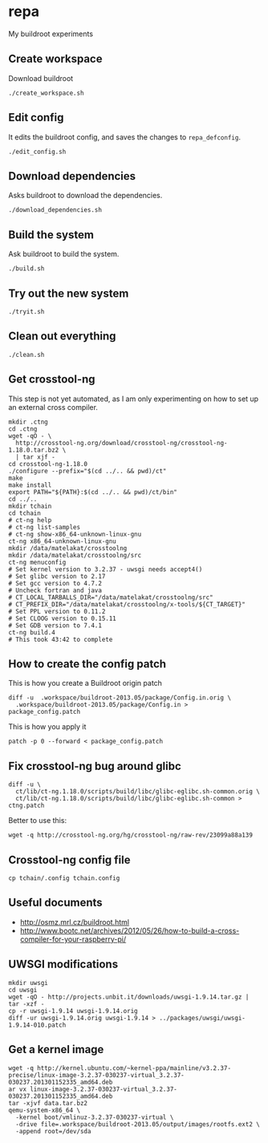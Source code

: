 repa
====

My buildroot experiments

## Create workspace

Download buildroot

    ./create_workspace.sh

## Edit config

It edits the buildroot config, and saves the changes to `repa_defconfig`.

    ./edit_config.sh

## Download dependencies

Asks buildroot to download the dependencies.

    ./download_dependencies.sh

## Build the system

Ask buildroot to build the system.

    ./build.sh

## Try out the new system

    ./tryit.sh

## Clean out everything

    ./clean.sh

## Get crosstool-ng

This step is not yet automated, as I am only experimenting on how to set up
an external cross compiler.

    mkdir .ctng
    cd .ctng
    wget -qO - \
      http://crosstool-ng.org/download/crosstool-ng/crosstool-ng-1.18.0.tar.bz2 \
      | tar xjf -
    cd crosstool-ng-1.18.0
    ./configure --prefix="$(cd ../.. && pwd)/ct"
    make
    make install
    export PATH="${PATH}:$(cd ../.. && pwd)/ct/bin"
    cd ../..
    mkdir tchain
    cd tchain
    # ct-ng help
    # ct-ng list-samples
    # ct-ng show-x86_64-unknown-linux-gnu
    ct-ng x86_64-unknown-linux-gnu
    mkdir /data/matelakat/crosstoolng
    mkdir /data/matelakat/crosstoolng/src
    ct-ng menuconfig
    # Set kernel version to 3.2.37 - uwsgi needs accept4()
    # Set glibc version to 2.17
    # Set gcc version to 4.7.2
    # Uncheck fortran and java
    # CT_LOCAL_TARBALLS_DIR="/data/matelakat/crosstoolng/src"
    # CT_PREFIX_DIR="/data/matelakat/crosstoolng/x-tools/${CT_TARGET}"
    # Set PPL version to 0.11.2
    # Set CLOOG version to 0.15.11
    # Set GDB version to 7.4.1
    ct-ng build.4
    # This took 43:42 to complete

## How to create the config patch

This is how you create a Buildroot origin patch

    diff -u  .workspace/buildroot-2013.05/package/Config.in.orig \
      .workspace/buildroot-2013.05/package/Config.in > package_config.patch

This is how you apply it

    patch -p 0 --forward < package_config.patch

## Fix crosstool-ng bug around glibc

    diff -u \
      ct/lib/ct-ng.1.18.0/scripts/build/libc/glibc-eglibc.sh-common.orig \
      ct/lib/ct-ng.1.18.0/scripts/build/libc/glibc-eglibc.sh-common > ctng.patch

Better to use this:

    wget -q http://crosstool-ng.org/hg/crosstool-ng/raw-rev/23099a88a139

## Crosstool-ng config file

    cp tchain/.config tchain.config

## Useful documents

 - http://osmz.mrl.cz/buildroot.html
 - http://www.bootc.net/archives/2012/05/26/how-to-build-a-cross-compiler-for-your-raspberry-pi/

## UWSGI modifications

    mkdir uwsgi
    cd uwsgi
    wget -qO - http://projects.unbit.it/downloads/uwsgi-1.9.14.tar.gz | tar -xzf -
    cp -r uwsgi-1.9.14 uwsgi-1.9.14.orig
    diff -ur uwsgi-1.9.14.orig uwsgi-1.9.14 > ../packages/uwsgi/uwsgi-1.9.14-010.patch

## Get a kernel image

    wget -q http://kernel.ubuntu.com/~kernel-ppa/mainline/v3.2.37-precise/linux-image-3.2.37-030237-virtual_3.2.37-030237.201301152335_amd64.deb
    ar vx linux-image-3.2.37-030237-virtual_3.2.37-030237.201301152335_amd64.deb
    tar -xjvf data.tar.bz2
    qemu-system-x86_64 \
      -kernel boot/vmlinuz-3.2.37-030237-virtual \
      -drive file=.workspace/buildroot-2013.05/output/images/rootfs.ext2 \
      -append root=/dev/sda

